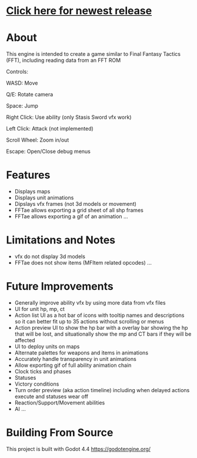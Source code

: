 # [Click here for newest release](https://github.com/mrgudenheim/FFT-like-engine/releases)

# About
This engine is intended to create a game similar to Final Fantasy Tactics (FFT), including reading data from an FFT ROM


Controls:

WASD: Move

Q/E: Rotate camera

Space: Jump

Right Click: Use ability (only Stasis Sword vfx work)

Left Click: Attack (not implemented)

Scroll Wheel: Zoom in/out

Escape: Open/Close debug menus


# Features
- Displays maps
- Displays unit animations
- Dipslays vfx frames (not 3d models or movement)
- FFTae allows exporting a grid sheet of all shp frames
- FFTae allows exporting a gif of an animation
...


# Limitations and Notes
- vfx do not display 3d models
- FFTae does not show items (MFItem related opcodes)
...


# Future Improvements
- Generally improve ability vfx by using more data from vfx files
- UI for unit hp, mp, ct
- Action list UI as a hot bar of icons with tooltip names and descriptions so it can better fit up to 35 actions without scrolling or menus
- Action preview UI to show the hp bar with a overlay bar showing the hp that will be lost, and situationally show the mp and CT bars if they will be affected
- UI to deploy units on maps
- Alternate palettes for weapons and items in animations
- Accurately handle transparency in unit animations
- Allow exporting gif of full ability animation chain
- Clock ticks and phases
- Statuses
- Victory conditions
- Turn order preview (aka action timeline) including when delayed actions execute and statuses wear off
- Reaction/Support/Movement abilities
- AI
...

# Building From Source
This project is built with Godot 4.4
https://godotengine.org/
